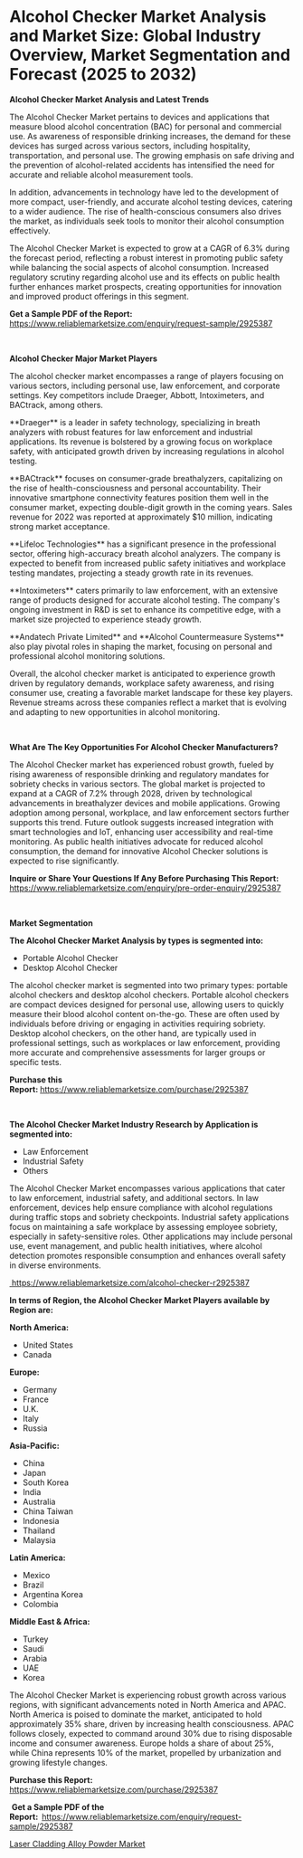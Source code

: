 <p><h1>Alcohol Checker Market Analysis and Market Size: Global Industry Overview, Market Segmentation and Forecast (2025 to 2032)</h1></p><p><strong>Alcohol Checker Market Analysis and Latest Trends</strong></p>
<p><p>The Alcohol Checker Market pertains to devices and applications that measure blood alcohol concentration (BAC) for personal and commercial use. As awareness of responsible drinking increases, the demand for these devices has surged across various sectors, including hospitality, transportation, and personal use. The growing emphasis on safe driving and the prevention of alcohol-related accidents has intensified the need for accurate and reliable alcohol measurement tools. </p><p>In addition, advancements in technology have led to the development of more compact, user-friendly, and accurate alcohol testing devices, catering to a wider audience. The rise of health-conscious consumers also drives the market, as individuals seek tools to monitor their alcohol consumption effectively. </p><p>The Alcohol Checker Market is expected to grow at a CAGR of 6.3% during the forecast period, reflecting a robust interest in promoting public safety while balancing the social aspects of alcohol consumption. Increased regulatory scrutiny regarding alcohol use and its effects on public health further enhances market prospects, creating opportunities for innovation and improved product offerings in this segment.</p></p>
<p><strong>Get a Sample PDF of the Report:&nbsp;</strong> <a href="https://www.reliablemarketsize.com/enquiry/request-sample/2925387?utm_campaign=3348&utm_medium=2&utm_source=Github&utm_content=ia&utm_term=12032025&utm_id=alcohol-checker">https://www.reliablemarketsize.com/enquiry/request-sample/2925387</a></p>
<p>&nbsp;</p>
<p><strong>Alcohol Checker Major Market Players</strong></p>
<p><p>The alcohol checker market encompasses a range of players focusing on various sectors, including personal use, law enforcement, and corporate settings. Key competitors include Draeger, Abbott, Intoximeters, and BACtrack, among others.</p><p>**Draeger** is a leader in safety technology, specializing in breath analyzers with robust features for law enforcement and industrial applications. Its revenue is bolstered by a growing focus on workplace safety, with anticipated growth driven by increasing regulations in alcohol testing.</p><p>**BACtrack** focuses on consumer-grade breathalyzers, capitalizing on the rise of health-consciousness and personal accountability. Their innovative smartphone connectivity features position them well in the consumer market, expecting double-digit growth in the coming years. Sales revenue for 2022 was reported at approximately $10 million, indicating strong market acceptance.</p><p>**Lifeloc Technologies** has a significant presence in the professional sector, offering high-accuracy breath alcohol analyzers. The company is expected to benefit from increased public safety initiatives and workplace testing mandates, projecting a steady growth rate in its revenues. </p><p>**Intoximeters** caters primarily to law enforcement, with an extensive range of products designed for accurate alcohol testing. The company's ongoing investment in R&D is set to enhance its competitive edge, with a market size projected to experience steady growth.</p><p>**Andatech Private Limited** and **Alcohol Countermeasure Systems** also play pivotal roles in shaping the market, focusing on personal and professional alcohol monitoring solutions. </p><p>Overall, the alcohol checker market is anticipated to experience growth driven by regulatory demands, workplace safety awareness, and rising consumer use, creating a favorable market landscape for these key players. Revenue streams across these companies reflect a market that is evolving and adapting to new opportunities in alcohol monitoring.</p></p>
<p>&nbsp;</p>
<p><strong>What Are The Key Opportunities For Alcohol Checker Manufacturers?</strong></p>
<p><p>The Alcohol Checker market has experienced robust growth, fueled by rising awareness of responsible drinking and regulatory mandates for sobriety checks in various sectors. The global market is projected to expand at a CAGR of 7.2% through 2028, driven by technological advancements in breathalyzer devices and mobile applications. Growing adoption among personal, workplace, and law enforcement sectors further supports this trend. Future outlook suggests increased integration with smart technologies and IoT, enhancing user accessibility and real-time monitoring. As public health initiatives advocate for reduced alcohol consumption, the demand for innovative Alcohol Checker solutions is expected to rise significantly.</p></p>
<p><strong>Inquire or Share Your Questions If Any Before Purchasing This Report:</strong> <a href="https://www.reliablemarketsize.com/enquiry/pre-order-enquiry/2925387?utm_campaign=3348&utm_medium=2&utm_source=Github&utm_content=ia&utm_term=12032025&utm_id=alcohol-checker">https://www.reliablemarketsize.com/enquiry/pre-order-enquiry/2925387</a></p>
<p>&nbsp;</p>
<p><strong>Market Segmentation</strong></p>
<p><strong>The Alcohol Checker Market Analysis by types is segmented into:</strong></p>
<p><ul><li>Portable Alcohol Checker</li><li>Desktop Alcohol Checker</li></ul></p>
<p><p>The alcohol checker market is segmented into two primary types: portable alcohol checkers and desktop alcohol checkers. Portable alcohol checkers are compact devices designed for personal use, allowing users to quickly measure their blood alcohol content on-the-go. These are often used by individuals before driving or engaging in activities requiring sobriety. Desktop alcohol checkers, on the other hand, are typically used in professional settings, such as workplaces or law enforcement, providing more accurate and comprehensive assessments for larger groups or specific tests.</p></p>
<p><strong>Purchase this Report:&nbsp;</strong><a href="https://www.reliablemarketsize.com/purchase/2925387?utm_campaign=3348&utm_medium=2&utm_source=Github&utm_content=ia&utm_term=12032025&utm_id=alcohol-checker">https://www.reliablemarketsize.com/purchase/2925387</a></p>
<p>&nbsp;</p>
<p><strong>The Alcohol Checker Market Industry Research by Application is segmented into:</strong></p>
<p><ul><li>Law Enforcement</li><li>Industrial Safety</li><li>Others</li></ul></p>
<p><p>The Alcohol Checker Market encompasses various applications that cater to law enforcement, industrial safety, and additional sectors. In law enforcement, devices help ensure compliance with alcohol regulations during traffic stops and sobriety checkpoints. Industrial safety applications focus on maintaining a safe workplace by assessing employee sobriety, especially in safety-sensitive roles. Other applications may include personal use, event management, and public health initiatives, where alcohol detection promotes responsible consumption and enhances overall safety in diverse environments.</p></p>
<p><a href="https://www.reliablemarketsize.com/alcohol-checker-r2925387?utm_campaign=3348&utm_medium=2&utm_source=Github&utm_content=ia&utm_term=12032025&utm_id=alcohol-checker">&nbsp;https://www.reliablemarketsize.com/alcohol-checker-r2925387</a></p>
<p><strong>In terms of Region, the Alcohol Checker Market Players available by Region are:</strong></p>
<p>
    <p> <strong> North America: </strong>
        <ul>
            <li>United States</li>
            <li>Canada</li>
        </ul>
        </p> 
    <p> <strong> Europe: </strong>
        <ul>
            <li>Germany</li>
            <li>France</li>
            <li>U.K.</li>
            <li>Italy</li>
            <li>Russia</li>
        </ul>
        </p> 
    <p> <strong> Asia-Pacific: </strong>
        <ul>
            <li>China</li>
            <li>Japan</li>
            <li>South Korea</li>
            <li>India</li>
            <li>Australia</li>
            <li>China Taiwan</li>
            <li>Indonesia</li>
            <li>Thailand</li>
            <li>Malaysia</li>
        </ul>
        </p> 
    <p> <strong> Latin America: </strong>
        <ul>
            <li>Mexico</li>
            <li>Brazil</li>
            <li>Argentina Korea</li>
            <li>Colombia</li>
        </ul>
        </p> 
    <p> <strong> Middle East & Africa: </strong>
        <ul>
            <li>Turkey</li>
            <li>Saudi</li>
            <li>Arabia</li>
            <li>UAE</li>
            <li>Korea</li>
        </ul>
    </p>
    </p>
<p><p>The Alcohol Checker Market is experiencing robust growth across various regions, with significant advancements noted in North America and APAC. North America is poised to dominate the market, anticipated to hold approximately 35% share, driven by increasing health consciousness. APAC follows closely, expected to command around 30% due to rising disposable income and consumer awareness. Europe holds a share of about 25%, while China represents 10% of the market, propelled by urbanization and growing lifestyle changes.</p></p>
<p><strong>Purchase this Report: </strong><a href="https://www.reliablemarketsize.com/purchase/2925387?utm_campaign=3348&utm_medium=2&utm_source=Github&utm_content=ia&utm_term=12032025&utm_id=alcohol-checker">https://www.reliablemarketsize.com/purchase/2925387</a></p>
<p>&nbsp;<strong>Get a Sample PDF of the Report:&nbsp;&nbsp;</strong><a href="https://www.reliablemarketsize.com/enquiry/request-sample/2925387?utm_campaign=3348&utm_medium=2&utm_source=Github&utm_content=ia&utm_term=12032025&utm_id=alcohol-checker">https://www.reliablemarketsize.com/enquiry/request-sample/2925387</a></p>
<p><strong></strong></p>
<p><p><a href="https://github.com/felishtimoti/Market-Research-Report-List-1/blob/main/laser-cladding-alloy-powder-market.md?utm_campaign=3348&utm_medium=2&utm_source=Github&utm_content=ia&utm_term=12032025&utm_id=alcohol-checker">Laser Cladding Alloy Powder Market</a></p></p>